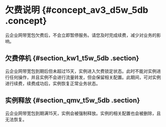 # 欠费说明 {#concept_av3_d5w_5db .concept}

云企业网带宽包欠费后，不会立即暂停服务。请您及时完成续费，减少对业务的影响。

## 欠费停机 {#section_kw1_t5w_5db .section}

云企业网带宽包到期后但未超过15天，实例进入欠费锁定状态。此时不能对实例进行任何操作，并且实例不会进行流量转发，但会保留相关配置。此期间，可对实例进行续费，续费成功后，实例恢复正常业务状态。

## 实例释放 {#section_qmv_t5w_5db .section}

云企业网带宽包到期满15天，实例会被强制释放。实例的相关配置也会被删除，且无法恢复。

